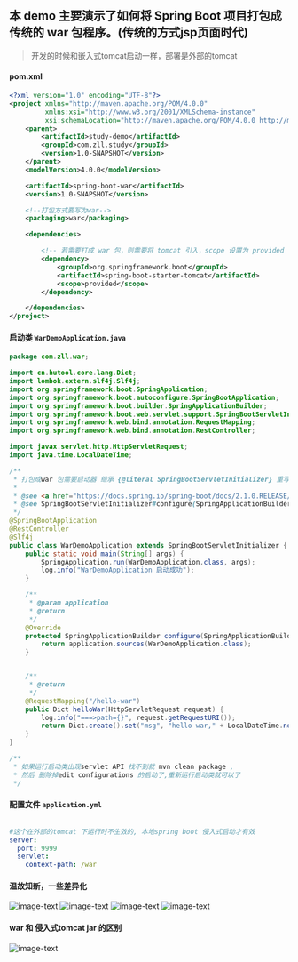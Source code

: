 ## 本 demo 主要演示了如何将 Spring Boot 项目打包成传统的 war 包程序。(传统的方式jsp页面时代)

> 开发的时候和嵌入式tomcat启动一样，部署是外部的tomcat 
#### pom.xml
```xml
<?xml version="1.0" encoding="UTF-8"?>
<project xmlns="http://maven.apache.org/POM/4.0.0"
         xmlns:xsi="http://www.w3.org/2001/XMLSchema-instance"
         xsi:schemaLocation="http://maven.apache.org/POM/4.0.0 http://maven.apache.org/xsd/maven-4.0.0.xsd">
    <parent>
        <artifactId>study-demo</artifactId>
        <groupId>com.zll.study</groupId>
        <version>1.0-SNAPSHOT</version>
    </parent>
    <modelVersion>4.0.0</modelVersion>

    <artifactId>spring-boot-war</artifactId>
    <version>1.0-SNAPSHOT</version>

    <!--打包方式要写为war-->
    <packaging>war</packaging>

    <dependencies>

        <!-- 若需要打成 war 包，则需要将 tomcat 引入，scope 设置为 provided -->
        <dependency>
            <groupId>org.springframework.boot</groupId>
            <artifactId>spring-boot-starter-tomcat</artifactId>
            <scope>provided</scope>
        </dependency>

    </dependencies>
</project>
```

#### 启动类 `WarDemoApplication.java`
```java
package com.zll.war;

import cn.hutool.core.lang.Dict;
import lombok.extern.slf4j.Slf4j;
import org.springframework.boot.SpringApplication;
import org.springframework.boot.autoconfigure.SpringBootApplication;
import org.springframework.boot.builder.SpringApplicationBuilder;
import org.springframework.boot.web.servlet.support.SpringBootServletInitializer;
import org.springframework.web.bind.annotation.RequestMapping;
import org.springframework.web.bind.annotation.RestController;

import javax.servlet.http.HttpServletRequest;
import java.time.LocalDateTime;

/**
 * 打包成war 包需要启动器 继承 {@literal SpringBootServletInitializer} 重写 configure 方法
 *
 * @see <a href="https://docs.spring.io/spring-boot/docs/2.1.0.RELEASE/reference/htmlsingle/#howto-create-a-deployable-war-file">官方打war包参考</a>
 * @see SpringBootServletInitializer#configure(SpringApplicationBuilder)
 */
@SpringBootApplication
@RestController
@Slf4j
public class WarDemoApplication extends SpringBootServletInitializer {
    public static void main(String[] args) {
        SpringApplication.run(WarDemoApplication.class, args);
        log.info("WarDemoApplication 启动成功");
    }

    /**
     * @param application
     * @return
     */
    @Override
    protected SpringApplicationBuilder configure(SpringApplicationBuilder application) {
        return application.sources(WarDemoApplication.class);
    }


    /**
     * @return
     */
    @RequestMapping("/hello-war")
    public Dict helloWar(HttpServletRequest request) {
        log.info("===>path={}", request.getRequestURI());
        return Dict.create().set("msg", "hello war," + LocalDateTime.now());
    }
}

/**
 * 如果运行启动类出现servlet API 找不到就 mvn clean package ,
 * 然后 删除掉edit configurations 的启动了,重新运行启动类就可以了
 */

```

#### 配置文件 `application.yml`
```yaml

#这个在外部的tomcat 下运行时不生效的, 本地spring boot 侵入式启动才有效
server:
  port: 9999
  servlet:
    context-path: /war
```


#### 温故知新，一些差异化
![image-text](https://zll-images-1254006866.cos.ap-guangzhou.myqcloud.com/%E5%BE%AE%E4%BF%A1%E6%88%AA%E5%9B%BE_20201209105311.png)
![image-text](https://zll-images-1254006866.cos.ap-guangzhou.myqcloud.com/%E5%BE%AE%E4%BF%A1%E6%88%AA%E5%9B%BE_20201209112214.png)
![image-text](https://zll-images-1254006866.cos.ap-guangzhou.myqcloud.com/%E5%BE%AE%E4%BF%A1%E6%88%AA%E5%9B%BE_20201209111939.png)
![image-text](https://zll-images-1254006866.cos.ap-guangzhou.myqcloud.com/%E5%BE%AE%E4%BF%A1%E6%88%AA%E5%9B%BE_20201209105428.png)


#### war 和 侵入式tomcat jar 的区别
![image-text](https://zll-images-1254006866.cos.ap-guangzhou.myqcloud.com/%E5%BE%AE%E4%BF%A1%E6%88%AA%E5%9B%BE_20201209101331.png)

